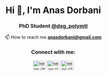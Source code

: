 <h1 align="center">Hi 👋, I'm Anas Dorbani</h1>
<h3 align="center">PhD Student <a href="https://github.com/dsg-polymtl">@dsg_polymtl</a></h3>

<p align="center"> 
  <p align="center">📫 How to reach me <strong><a href="mailto:anasdorbani@gmail.com">anasdorbani@gmail.com</a></strong></p>
</p>
<h3 align="center">Connect with me:</h3>
<p align="center">
<a href="https://twitter.com/https://twitter.com/dorbanianas" target="blank"><img align="center" src="https://raw.githubusercontent.com/rahuldkjain/github-profile-readme-generator/master/src/images/icons/Social/twitter.svg" alt="https://twitter.com/dorbanianas" height="30" width="40" /></a>
<a href="https://linkedin.com/in/https://www.linkedin.com/in/dorbanianas/" target="blank"><img align="center" src="https://raw.githubusercontent.com/rahuldkjain/github-profile-readme-generator/master/src/images/icons/Social/linked-in-alt.svg" alt="https://www.linkedin.com/in/dorbanianas/" height="30" width="40" /></a>
<a href="https://www.leetcode.com/https://leetcode.com/anasdorbani/" target="blank"><img align="center" src="https://raw.githubusercontent.com/rahuldkjain/github-profile-readme-generator/master/src/images/icons/Social/leet-code.svg" alt="https://leetcode.com/anasdorbani/" height="30" width="40" /></a>
</p>
